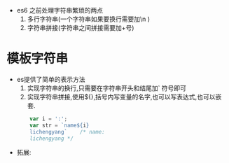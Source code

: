 * es6 之前处理字符串繁琐的两点
    1. 多行字符串(一个字符串如果要换行需要加\n )
    2. 字符串拼接(字符串之间拼接需要加+号)

# 模板字符串
* es提供了简单的表示方法
    1. 实现字符串的换行,只需要在字符串开头和结尾加` 符号即可
    2. 实现字符串拼接,使用${},括号内写变量的名字,也可以写表达式,也可以嵌套.
    ```js
        var i = ':';
        var str = `name${i}
        lichengyang`    /* name:  
        lichengyang */
    ```
* 拓展:


